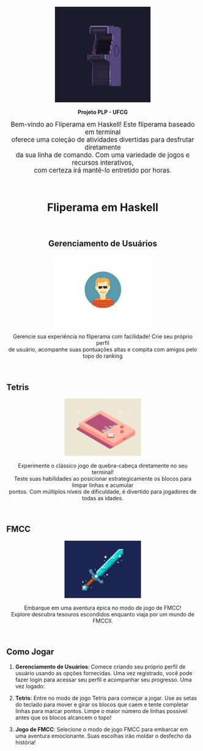 
<p align="center">
    <img 
        src="./assets/arcade.gif" 
        alt="arcade"
        width="250"
    />
</p>

<p align="center" style="font-weight: bold;">Projeto PLP - UFCG</p>

<p align="center"><span style="font-size: larger;">
    Bem-vindo ao Fliperama em Haskell! Este fliperama baseado em terminal <br>
    oferece uma coleção de atividades divertidas para desfrutar diretamente <br>
    da sua linha de comando. Com uma variedade de jogos e recursos interativos, <br>
    com certeza irá mantê-lo entretido por horas.</span>
</p>

<br>

<h1 align="center">Fliperama em Haskell</h1>

<br>
<h2 align="center">Gerenciamento de Usuários</h2>
<p align="center"><img src="./assets/users.gif" width="250px"/></p>
<p align="center">
    Gerencie sua experiência no fliperama com facilidade! Crie seu próprio perfil<br>
    de usuário, acompanhe suas pontuações altas e compita com amigos pelo topo do ranking
</p>

<br>

## Tetris
<p align="center">
    <img 
        src="./assets/tetris.gif"
        width="200px"/>
</p>
<p align="center">  
    Experimente o clássico jogo de quebra-cabeça diretamente no seu terminal! <br>
    Teste suas habilidades ao posicionar estrategicamente os blocos para limpar linhas e acumular<br>
    pontos. Com múltiplos níveis de dificuldade, é divertido para jogadores de todas as idades.
</p>

<br>

## FMCC
<p align="center">
    <img 
        src="./assets/sword.gif"
        width="200px" />
</p>
<p align="center">  
    Embarque em uma aventura épica no modo de jogo de FMCC! <br>
    Explore descubra tesouros escondidos enquanto viaja por um mundo de FMCCII. 
</p>

<br>

## Como Jogar

1. **Gerenciamento de Usuários**: Comece criando seu próprio perfil de usuário usando as opções fornecidas. Uma vez registrado, você pode fazer login para acessar seu perfil e acompanhar seu progresso.
Uma vez logado:
2. **Tetris**: Entre no modo de jogo Tetris para começar a jogar. Use as setas do teclado para mover e girar os blocos que caem e tente completar linhas para marcar pontos. Limpe o maior número de linhas possível antes que os blocos alcancem o topo!

3. **Jogo de FMCC**: Selecione o modo de jogo FMCC para embarcar em uma aventura emocionante. Suas escolhas irão moldar o desfecho da história!
